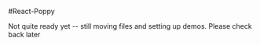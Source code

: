 #React-Poppy

Not quite ready yet -- still moving files and setting up demos.  Please check back later
